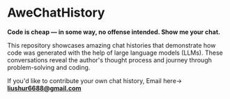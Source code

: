 # AweChatHistory

**Code is cheap — in some way, no offense intended. Show me your chat.**

This repository showcases amazing chat histories that demonstrate how code was generated with the help of large language models (LLMs). These conversations reveal the author's thought process and journey through problem-solving and coding.

If you'd like to contribute your own chat history, Email here-> **liushur6688@gmail.com**
